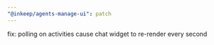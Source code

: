 ```yaml
---
"@inkeep/agents-manage-ui": patch
---
```


fix: polling on activities cause chat widget to re-render every second
